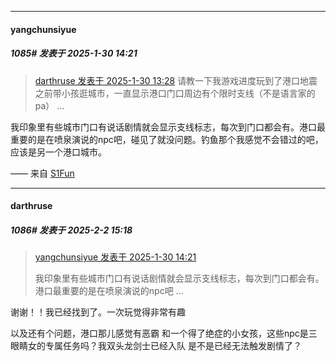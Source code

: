﻿
*****

####  yangchunsiyue  
##### 1085#       发表于 2025-1-30 14:21

<blockquote><a href="httphttps://bbs.saraba1st.com/2b/forum.php?mod=redirect&amp;goto=findpost&amp;pid=67309659&amp;ptid=2140173" target="_blank">darthruse 发表于 2025-1-30 13:28</a>
请教一下我游戏进度玩到了港口地震之前带小孩逛城市，一直显示港口门口周边有个限时支线（不是语言家的pa） ...</blockquote>
我印象里有些城市门口有说话剧情就会显示支线标志，每次到门口都会有。港口最重要的是在喷泉演说的npc吧，碰见了就没问题。钓鱼那个我感觉不会错过的吧，应该是另一个港口城市。

—— 来自 [S1Fun](https://s1fun.koalcat.com)

*****

####  darthruse  
##### 1086#       发表于 2025-2-2 15:18

<blockquote><a href="httphttps://bbs.saraba1st.com/2b/forum.php?mod=redirect&amp;goto=findpost&amp;pid=67310035&amp;ptid=2140173" target="_blank">yangchunsiyue 发表于 2025-1-30 14:21</a>

我印象里有些城市门口有说话剧情就会显示支线标志，每次到门口都会有。港口最重要的是在喷泉演说的npc吧 ...</blockquote>
谢谢！！我已经找到了。一次玩觉得非常有趣

以及还有个问题，港口那儿感觉有恶霸 和一个得了绝症的小女孩，这些npc是三眼睛女的专属任务吗？我双头龙剑士已经入队 是不是已经无法触发剧情了？

